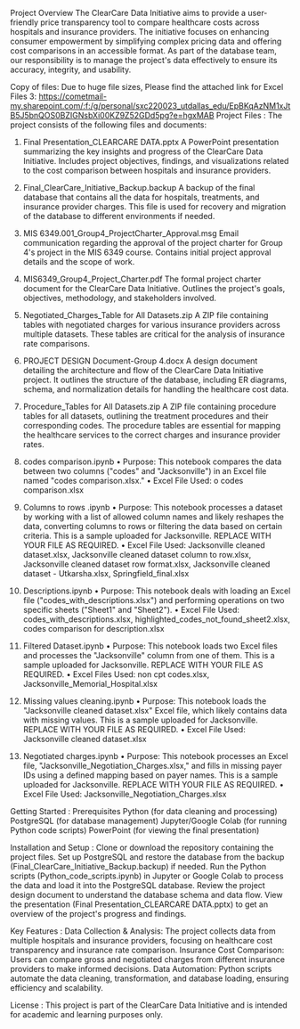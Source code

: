 Project Overview
The ClearCare Data Initiative aims to provide a user-friendly price transparency tool to compare healthcare costs across hospitals and insurance providers. The initiative focuses on enhancing consumer empowerment by simplifying complex pricing data and offering cost comparisons in an accessible format. As part of the database team, our responsibility is to manage the project's data effectively to ensure its accuracy, integrity, and usability. 

Copy of files: 
Due to huge file sizes, Please find the attached link for Excel Files 3: https://cometmail-my.sharepoint.com/:f:/g/personal/sxc220023_utdallas_edu/EpBKqAzNM1xJtB5J5bnQOS0BZIGNsbXi00KZ9Z52GDd5pg?e=hgxMAB
Project Files :
The project consists of the following files and documents:

1. Final Presentation_CLEARCARE DATA.pptx
A PowerPoint presentation summarizing the key insights and progress of the ClearCare Data Initiative.
Includes project objectives, findings, and visualizations related to the cost comparison between hospitals and insurance providers.

2. Final_ClearCare_Initiative_Backup.backup
A backup of the final database that contains all the data for hospitals, treatments, and insurance provider charges.
This file is used for recovery and migration of the database to different environments if needed.

3. MIS 6349.001_Group4_ProjectCharter_Approval.msg
Email communication regarding the approval of the project charter for Group 4's project in the MIS 6349 course.
Contains initial project approval details and the scope of work.

4. MIS6349_Group4_Project_Charter.pdf
The formal project charter document for the ClearCare Data Initiative.
Outlines the project's goals, objectives, methodology, and stakeholders involved.

5. Negotiated_Charges_Table for All Datasets.zip
A ZIP file containing tables with negotiated charges for various insurance providers across multiple datasets.
These tables are critical for the analysis of insurance rate comparisons.

6. PROJECT DESIGN Document-Group 4.docx
A design document detailing the architecture and flow of the ClearCare Data Initiative project.
It outlines the structure of the database, including ER diagrams, schema, and normalization details for handling the healthcare cost data.

7. Procedure_Tables for All Datasets.zip
A ZIP file containing procedure tables for all datasets, outlining the treatment procedures and their corresponding codes.
The procedure tables are essential for mapping the healthcare services to the correct charges and insurance provider rates.

8. codes comparison.ipynb
•	Purpose: This notebook compares the data between two columns ("codes" and "Jacksonville") in an Excel file named "codes comparison.xlsx."
•	Excel File Used:
o	codes comparison.xlsx

9. Columns to rows .ipynb
•	Purpose: This notebook processes a dataset by working with a list of allowed column names and likely reshapes the data, converting columns to rows or filtering the data based on certain criteria. This is a sample uploaded for Jacksonville. REPLACE WITH YOUR FILE AS REQUIRED. 
•	Excel File Used:
Jacksonville cleaned dataset.xlsx,
Jacksonville cleaned dataset column to row.xlsx,
Jacksonville cleaned dataset row format.xlsx,
Jacksonville cleaned dataset - Utkarsha.xlsx,
Springfield_final.xlsx

10. Descriptions.ipynb
•	Purpose: This notebook deals with loading an Excel file ("codes_with_descriptions.xlsx") and performing operations on two specific sheets ("Sheet1" and "Sheet2").
•	Excel File Used:
codes_with_descriptions.xlsx,
highlighted_codes_not_found_sheet2.xlsx,
codes comparison for description.xlsx

11. Filtered Dataset.ipynb
•	Purpose: This notebook loads two Excel files and processes the "Jacksonville" column from one of them. This is a sample uploaded for Jacksonville. REPLACE WITH YOUR FILE AS REQUIRED. 
•	Excel Files Used:
non cpt codes.xlsx,
Jacksonville_Memorial_Hospital.xlsx

12. Missing values cleaning.ipynb
•	Purpose: This notebook loads the "Jacksonville cleaned dataset.xlsx" Excel file, which likely contains data with missing values. This is a sample uploaded for Jacksonville. REPLACE WITH YOUR FILE AS REQUIRED. 
•	Excel File Used:
Jacksonville cleaned dataset.xlsx

14. Negotiated charges.ipynb
•	Purpose: This notebook processes an Excel file, "Jacksonville_Negotiation_Charges.xlsx," and fills in missing payer IDs using a defined mapping based on payer names. This is a sample uploaded for Jacksonville. REPLACE WITH YOUR FILE AS REQUIRED. 
•	Excel File Used:
Jacksonville_Negotiation_Charges.xlsx


Getting Started :
Prerequisites
Python (for data cleaning and processing)
PostgreSQL (for database management)
Jupyter/Google Colab (for running Python code scripts)
PowerPoint (for viewing the final presentation)


Installation and Setup :
Clone or download the repository containing the project files.
Set up PostgreSQL and restore the database from the backup (Final_ClearCare_Initiative_Backup.backup) if needed.
Run the Python scripts (Python_code_scripts.ipynb) in Jupyter or Google Colab to process the data and load it into the PostgreSQL database.
Review the project design document to understand the database schema and data flow.
View the presentation (Final Presentation_CLEARCARE DATA.pptx) to get an overview of the project's progress and findings.

Key Features :
Data Collection & Analysis: The project collects data from multiple hospitals and insurance providers, focusing on healthcare cost transparency and insurance rate comparison.
Insurance Cost Comparison: Users can compare gross and negotiated charges from different insurance providers to make informed decisions.
Data Automation: Python scripts automate the data cleaning, transformation, and database loading, ensuring efficiency and scalability.

License :
This project is part of the ClearCare Data Initiative and is intended for academic and learning purposes only.
